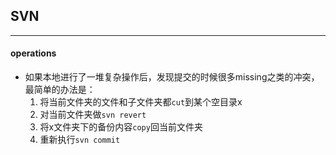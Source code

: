 ## SVN
--------

#### operations
* 如果本地进行了一堆复杂操作后，发现提交的时候很多missing之类的冲突，最简单的办法是：
	1. 将当前文件夹的文件和子文件夹都`cut`到某个空目录x
	2. 对当前文件夹做`svn revert`
	3. 将x文件夹下的备份内容`copy`回当前文件夹
	4. 重新执行`svn commit`